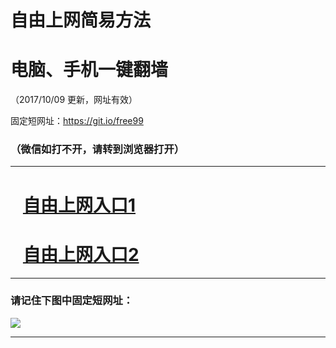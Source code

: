 ﻿# 自由上网简易方法

# 电脑、手机一键翻墙

（2017/10/09 更新，网址有效）

固定短网址：https://git.io/free99

### （微信如打不开，请转到浏览器打开）


***





# &nbsp;&nbsp; <a href="http://ft2987829747.fwq-tz-1001.info/fwqtz01.html?t=100900120506 " target="_blank">自由上网入口1</a>
# &nbsp;&nbsp; <a href="http://ft2730626138.fwq-tz-1002.info/fwqtz02.html?t=100900127268 " target="_blank">自由上网入口2</a>
***

### 请记住下图中固定短网址：

<img src="https://s3-us-west-2.amazonaws.com/fwq-1001/yjfq-20170905okok.png" /> 


***


